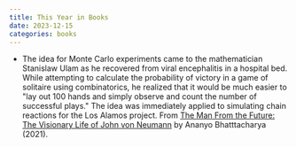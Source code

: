 ```yaml
---
title: This Year in Books
date: 2023-12-15
categories: books
---
```


* The idea for Monte Carlo experiments came to the mathematician Stanislaw Ulam as he recovered from viral encephalitis in a hospital bed. While attempting to calculate the probability of victory in a game of solitaire using combinatorics, he realized that it would be much easier to "lay out 100 hands and simply observe and count the number of successful plays." The idea was immediately applied to simulating chain reactions for the Los Alamos project. From [The Man From the Future: The Visionary Life of John von Neumann](https://www.amazon.com/Man-Future-Visionary-Life-Neumann/dp/1324003995) by Ananyo Bhatttacharya (2021).

